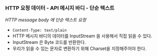 ### HTTP 요청 데이터 - API 메시지 바디 - 단순 텍스트

*HTTP message body 에 단순 텍스트 요청*
- `Content-Type: text/plain`
- HTTP 메시지 바디의 데이터를 InputStream 을 사용해서 직접 읽을 수 있다.
- InputStream 은 Byte 코드를 반환한다.
- 우리가 읽을 수 있는 문자로 변환하기 위해 Charset을 지정해주어야 한다.
